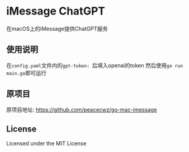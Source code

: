 # iMessage ChatGPT

在macOS上的iMessage提供ChatGPT服务

## 使用说明

在`config.yaml`文件内的`gpt-token: `后填入openai的token
然后使用`go run main.go`即可运行

## 原项目

原项目地址: https://github.com/peacecwz/go-mac-imessage

## License

Licensed under the MIT License
